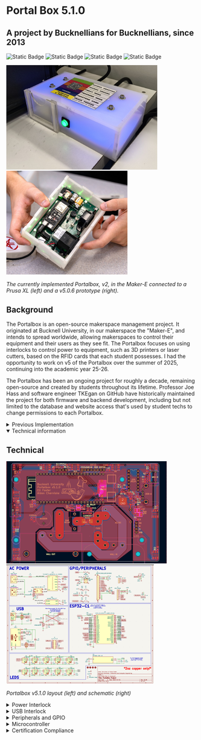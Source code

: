 # Portal Box 5.1.0
## A project by Bucknellians for Bucknellians, since 2013
<img alt="Static Badge" src="https://img.shields.io/badge/Program-KiCad?style=flat&logo=kicad&logoSize=auto&color=blue&link=kicad.org"> <img alt="Static Badge" src="https://img.shields.io/badge/Platform-ESP32?style=flat&logo=espressif&color=gray&link=https://docs.espressif.com/projects/esp-dev-kits/en/latest/esp32s3/esp32-s3-devkitc-1/user_guide_v1.1.html#hardware-reference"> <img alt="Static Badge" src="https://img.shields.io/badge/Firmware-MicroPython?style=flat&logo=python&logoSize=auto&color=yellow"> <img alt="Static Badge" src="https://img.shields.io/badge/Status-Complete-green?style=flat">


<img src="img/portal2.jpg" alt="Current Portalbox implementation in the Maker-E" width="400"/> <img src="img/portalhands.png" alt="v5.0.6 while in progress" height="275"/>

*The currently implemented Portalbox, v2, in the Maker-E connected to a Prusa XL (left) and a v5.0.6 prototype (right).*

## Background
The Portalbox is an open-source makerspace management project. It originated at Bucknell University, in our makerspace the "Maker-E", and intends to spread worldwide, allowing makerspaces to control their equipment and their users as they see fit. The Portalbox focuses on using interlocks to control power to equipment, such as 3D printers or laser cutters, based on the RFID cards that each student possesses. I had the opportunity to work on v5 of the Portalbox over the summer of 2025, continuing into the academic year 25-26.

The Portalbox has been an ongoing project for roughly a decade, remaining open-source and created by students throughout its lifetime. Professor Joe Hass and software engineer TKEgan on GitHub have historically maintained the project for both firmware and backend development, including but not limited to the database and website access that's used by student techs to change permissions to each Portalbox.
<details>
<summary> Previous Implementation </summary>

</details>

<details open>
<summary>Technical information</summary>

## Technical
<img src="img/portalpcb.png" alt="Current Portalbox implementation in the Maker-E" width="425"/>
<img src="img/portalschm.png" alt="Current Portalbox implementation in the Maker-E" height="315"/>

*Portalbox v5.1.0 layout (left) and schematic (right)*

<details>
<summary>Power Interlock</summary>

![](img/pwoer.png "Schematic view of AC Power section for v5.1.0")
### Overview
The Portalbox itself is powered off of 120Vrms from the wall, allowing for simpler placement and no worries or frustrations regarding battery power, lifetime, and so on. We use a hefty AC/DC converted to provide 5v power to the rest of the Portalbox, including the ESP32. We use relays to interlock wall power in between our two ports, one IEC C13 and one IEC C14. The female C13 is intended to be connected to wall power, while the male C14 is 15A fused output to makerspace equipment. We also include a current measurement IC to monitor power draw from a machine and monitor relay accuracy. Ensure that only 2 ounce copper is used when manufacturing: trace widths have been calculated to 2oz and traces may turn into fuses if incorrectly manufactured.
### Relay
We chose a [CUI Devices 20A relay](https://www.digikey.com/en/products/detail/same-sky-formerly-cui-devices/PR28-5V-360-1A-E/22522201?s=N4IgTCBcDa5mBmAtABwE5gBxIKwDckEA2ABiQEYBDJAUyQDsATEAXQF8g "Digikey") to ensure that our fuse would disconnect the circuit before any parts become damaged. The relay accepts the hot line from the wall and outputs it to the current measurement IC when the relay is activated. Activation is done using a simple [NMOS transistor](https://www.digikey.com/en/products/detail/diodes-incorporated/2N7002K-7/1934378?s=N4IgTCBcDa4HIHYAMSwGkC0CAiBJAwgCoZzYgC6AvkA "Digikey") circuit to allow for a 3v GPIO pin from the ESP32 to activate the relay using 5v (its required activation voltage). This specific transistor was chosen for availability, being pre-stocked in our space.

### Current Measurement
We're measuring current flowing from the wall out to the C14 port for a multitude of reasons. With proper implementation, this would allow for a measurement of "normal" current draw for any given machine, thus allowing continuous monitoring and flagging of any unusual or concerning behavior remotely. It would also allow us to retrieve records or throw a flag if our maximum of 15A is reached, thus requiring us to replace the onboard fuse. This would require some implementation with the existing MariaDB SQL database to store said current data and/or flags. Measurement is accomplished using an [Infineon IC](https://www.digikey.com/en/products/detail/infineon-technologies/TLE4971A050T5UE0001XUMA1/18700354?s=N4IgTCBcDaICoBkCiAWAnAdgIwFoCCADAKwFxE4CqOSBtWIAugL5A "Digikey") for this specific purpose. It's capable of +-120A, being much more than we need. It ouputs a variable voltage that depends on the current flowing through two major pads, allowing for later conversion into what specific current is being measured.
</details>

<details>
<summary>USB Interlock</summary>

![](img/usb.png "Schematic view of USB interlock section for v5.1.0")
### Overview
The Portalbox is equipped to provide data interlock through USB 2.0 between a USB-A port and a USB-C port. This is for specific applications such as the Maker-E's laser cutter, where proprietary power supply makes power interlock difficult. However, one is able to connect USB cables in between the cutter and a dedicated device to restrict data transfer of files required for laser cutting. It uses a similar relay structure to the power interlock to allow for robust switching.

### Relay
We use a [Standex-Meder](https://www.digikey.com/en/products/detail/standex-meder-electronics/DIP05-2A72-21L/2765346?s=N4IgTCBcDaICIEkAKAGArAWjAQQOxiwEYAZEAXQF8g "Digikey") DIP relay to allow for switching of data lines. It allows for simultaneous switching of two signals, which was necessary to interlock the D+/D- lines found in the USB 2.0 protocol. This particular relay may be out of stock and a Littelfuse equivealent is available. It's shown as excluded from the board in the schematic because we use a different [DIP header](https://www.digikey.com/en/products/detail/assmann-wsw-components/A-14-LC-TT/821743?s=N4IgTCBcDaIIIAICMAWAtAGQMJoCq5AF0BfIA "Digikey") J3 to allow for active switching of relays. Modularity is a big focus of the Portalbox, so switching of any components is ideal when possible.

### USB port design
We use typical four-pin USB-A 2.0 ports as well as USB-C ports capable of 3.0 on the board files seen above. They follow best practices found in the datasheet for design, including but not limited to ESD protection with diode system ICs U1 and U2. Both ports are always powered with 5v and have no data connection unless the above relays are active.
</details>

<details>
<summary>Peripherals and GPIO</summary>

![](img/gpio.png "Schematic view of GPIO section for v5.1.0")

While the power and data interlocks are the meat and potatoes of the Portalbox, our peripherals and GPIO is the seasoning. These focus on all of our miscellaneous functions, both new and old. Historically the boxes have been as simple to use as possible, including simply a card slot, single pushbutton, and RGB LEDs for feedback. This functionality has been retained, but we hope to significantly improve it for future use.

### Casing
<img src="img/twoportals.jpeg" alt="Side-by-side old and new versions of the Portalbox." />
Size has been another important factor of consideration while moving through the current version of the Portalbox. Initial versions were vertically stacked components, so they were relatively compact and fit in the space well. The versions currently implemented moved away from the vertical architecture, so they expanded significantly in footprint next to machinery in the Maker-E. Beginning our project, we wanted to ensure that we could shrink this footprint at least a little bit so the Portalbox would be more usable and widely applicable for most makerspaces. Above is pictured a version 5.0.6 (left), which is the same size as a version 5.1, next to a currently implemented Portalbox (right). The difference is apparent.

#### Materials and Design

Previously Portalboxes were all made out of lasercut acrylic, which was intentionally a semi-transparent material designed to be opaque but let LED light through to color the box itself. This design has worked very well, but we had serveral quarrels with it when starting the project. First and foremost, it was very painful to construct. The pieces had to fit together very precisely and use Very Heavy Bond tape to stick together long-term. The acrylic material was also expensive to acquire. We found that the original reasoning to choose acrylic was that makerspaces would be able to manufacture their own cases if they had a laser cutter on hand, as we did. Considering this design decision, we chose to move the Portalbox to a 3D printed enclosure. Nowadays, especially in the ECE space, 3D printers are a staple of iterative design and most makerspaces have access to at least one. We tested multiple filament types and determined that Jessie Transparent PLA was strong yet still let through the appropriate amount of light from LEDs mounted on the board. Gyroid infill patterns also provide fun effects! While designing the case, we were focused on ensuring modularity and ease of use. The case is designed to snap together using dovetails and require no adhesive or tape to stay together long-term. Said dovetails also provide interesting opportunities for modularity.

#### Modularity

<img src="img/modules.PNG" alt="Top side of the Portalbox showcasing a card reader and touchscreen module installed." />
Utilizing the 3D printed nature of the case and the dovetail design, we determined a method to standardize our design and allow for some of the open-source mindset to enhance the Portalbox. First and foremost, the Portalbox case was designed with options in mind. There are multiple inputs and outputs that one can choose to use with the Portalbox and that will work natively and immediately with the firmware, all of which have case pieces designed to fit them. There are also options to fit the same inputs and outputs on different sides of the case for alternate mounting options. The peak of modularity can be seen on the top part of the case, where it simply features two large holes containing dovetails to slot other pieces into. With this design, we're able to manufacture modules which best fit our use-case: from touchscreens to buttons to card readers, it provides nearly unlimited opportunity to design what you want for your makerspace and customize your Portalbox appropriately. We hope that the nature of this design will encourage others to participate and begin designing alternate components that will work with all the previous ones we've provided as a starting point.

### User Feedback

Along with the above mention of modularity, we wanted to ensure that this version of the Portalbox would be able to continue in its current function as well as extend to new applications. Therefore, we kept all of the same standard inputs and outputs: a piezo buzzer to alert users, RGB addressable LEDs to provide status of the box, a simple button for a multifunctional input, and an RFID reader for the typical "slot" application. However, with the aforementioned modular case, we also included some other options for administrators. The firmware provides for a "tap" mode, where users no longer have to leave their card inside a Portalbox to use equipment. They can simply tap it on the case, and a "proxy" mode will be handled all in software instead of requiring physical proxy cards. We also added a ribbon cable connector for Adafruit's Eye-SPI technology, making interfacing with one of their ILI9341 capacitative touch displays simple to implement. We hope that this will spruce up our space and make the Portalboxes even easier to use, while not precluding previous use-cases.
</details>

<details>
<summary>Microcontroller</summary>

![](img/esp.png "Schematic view of MCU section for v5.1.0")
### History
<img src="img/ESP.jpg" alt="Historical and current MCUs" width="400"/> <img src="img/previous.jpg" alt="Historical and current MCUs" width="400"/>


Historically, the Portalbox has been through every microcontroller you can think of. An original iteration used RP2040 breakout boards to do all processing on the platform, and connected a Pi Zero W to it for WiFi and API calling capabilities. Some time after that, a Raspberry Pi 4 was used to accomplish both tasks on one platform - at this point the Portalbox was running a full Linux OS with some firmware stored on it that would run upon boot.

During our time with the project, one of our main goals was to move platform to something that was smaller, less expensive, and more apt for the task. We chose to use the ESP32 platform, as it would still give us full internet capabilities while in a smaller form factor and with plenty of processing power to do the job. This turned our major limitation into GPIO.

We deliberately chose to utilize a [full devkit from Espressif](https://www.digikey.com/en/products/detail/espressif-systems/ESP32-S3-DEVKITC-1-N8R8/15295894 "Digikey") instead of simply placing the chip on our board. This decision was made for a multitude of reasons, but chief among them was that it made our lives easier and will continue to be effective far into the future. Long story short, all of the onboard electronics already included allowed us to focus on development of our other systems instead of worrying about setting up JTAG and the like. It also allows us to simply replace an entire module if something fails in the future, meaning these boards will be able to be used far into the future by simply replacing components and preventing the trashing of an entire board due to an oversight or failure.

Accordingly, we chose the Espressif devkit because they provide the most complete hardware output, as well as a fleshed out ESP-IDF toolchain for natively flashing boards if necessary. Specifically, the Espressif ESP32-S3-Devkit-C1 breaks out nearly all of the onboard GPIO so we can fit in all of our components that we need to and leave several pins for further expansion if we so desire. We originally began development with the ESP32-C6 devkit, but found it was too limited for our needs. The S3, specifically the C1-N8R8 revision, takes a larger footprint of the board but has proportionately more GPIO. Also beware of off-brand or alternate suppliers of devkits, as we found some with the same functionality but a very different physical footprint, being longer and skinnier. Be aware of the difference and make sure to purchase from Digikey or Adafruit. 

At different points we utilized ESP-IDF to flash our devkits with a custom build of Micropython. All firmware for the Portalbox is currently written in Micropython. There's a big focus on connectivity, and getting access to WPA3-Enterprise networks was a goal of ours. These networks are extremely common at universities and would make spreading the Portalbox much easier if they will natively hook up to existing WiFi networks. This is currently not implemented, as Micropython does not natively support Enterprise networks. There's a pending pull request that would implement it, so hopefully soon this capability will be added. In the meantime, our boxes are connected to the hidden Personal-class network on campus used in our engineering building.
</details>

<details>
<summary>Certification Compliance</summary>


</details>


</details>

